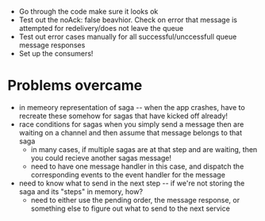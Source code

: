 * Go through the code make sure it looks ok
* Test out the noAck: false beavhior. Check on error that message is attempted for redelivery/does not leave the queue
* Test out error cases manually for all successful/unccessfull queue message responses
* Set up the consumers!



# Problems overcame

* in memeory representation of saga -- when the app crashes, have to recreate these somehow for sagas that have kicked off already!
* race conditions for sagas when you simply send a message then are waiting on a channel and then assume that message belongs to that saga
    * in many cases, if multiple sagas are at that step and are waiting, then you could recieve another sagas message!
    * need to have one message handler in this case, and dispatch the corresponding events to the event handler for the message
* need to know what to send in the next step -- if we're not storing the saga and its "steps" in memory, how?
    * need to either use the pending order, the message response, or something else to figure out what to send to the next service
